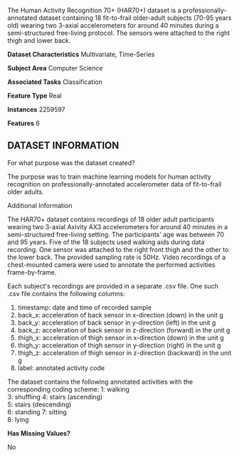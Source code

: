 The Human Activity Recognition 70+ (HAR70+) dataset is a professionally-annotated dataset containing 18 fit-to-frail older-adult subjects (70-95 years old) wearing two 3-axial accelerometers for around 40 minutes during a semi-structured free-living protocol. The sensors were attached to the right thigh and lower back.

**Dataset Characteristics**
Multivariate, Time-Series

**Subject Area**
Computer Science

**Associated Tasks**
Classification

**Feature Type**
Real

**Instances**
2259597

**Features**
6


## DATASET INFORMATION

For what purpose was the dataset created?

The purpose was to train machine learning models for human activity recognition on professionally-annotated accelerometer data of fit-to-frail older adults.

Additional Information

The HAR70+ dataset contains recordings of 18 older adult participants wearing two 3-axial Axivity AX3 accelerometers for around 40 minutes in a semi-structured free-living setting. The participants' age was between 70 and 95 years. Five of the 18 subjects used walking aids during data recording. One sensor was attached to the right front thigh and the other to the lower back. The provided sampling rate is 50Hz. Video recordings of a chest-mounted camera were used to annotate the performed activities frame-by-frame.

Each subject's recordings are provided in a separate .csv file. One such .csv file contains the following columns:
1. timestamp: date and time of recorded sample
2. back_x: acceleration of back sensor in x-direction (down) in the unit g
3. back_y: acceleration of back sensor in y-direction (left) in the unit g
4. back_z: acceleration of back sensor in z-direction (forward) in the unit g
5. thigh_x: acceleration of thigh sensor in x-direction (down) in the unit g
6. thigh_y: acceleration of thigh sensor in y-direction (right) in the unit g
7. thigh_z: acceleration of thigh sensor in z-direction (backward) in the unit g
8. label: annotated activity code

The dataset contains the following annotated activities with the corresponding coding scheme:
1: walking	
3: shuffling
4: stairs (ascending)	
5: stairs (descending)	
6: standing	
7: sitting	
8: lying

**Has Missing Values?**

No


